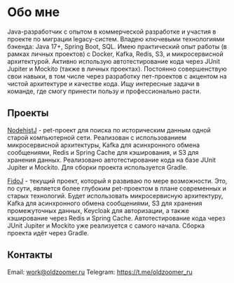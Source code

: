 # Обо мне

Java-разработчик с опытом в коммерческой разработке и участия в проекте по миграции legacy-систем. Владею ключевыми технологиями бэкенда: Java 17+, Spring Boot, SQL. Имею практический опыт работы (в рамках личных проектов) с Docker, Kafka, Redis, S3, и микросервисной архитектурой. Активно использую автотестирование кода через JUnit Jupiter и Mockito (также в личных проектах). Постоянно совершенствую свои навыки, в том числе через разработку пет-проектов с акцентом на чистой архитектуре и качестве кода. Ищу интересные задачи в команде, где смогу принести пользу и профессионально расти.

## Проекты

[NodehistJ](https://github.com/oldzoomer-ru/nodehistj) - pet-проект для поиска по историческим данным одной старой компьютерной сети. Реализован с использованием микросервисной архитектуры, Kafka для асинхронного обмена сообщениями, Redis и Spring Cache для кэширования, и S3 для хранения данных. Реализовано автотестирование кода на базе JUnit Jupiter и Mockito. Для сборки проекта используется Gradle.

[FidoJ](https://github.com/oldzoomer-ru/fidoj) - текущий проект, который я развиваю по мере возможности. Это, по сути, является более глубоким pet-проектом в плане современных и старых технологий. Будет использовать микросервисную архитектуру, Kafka для асинхронного обмена сообщениями, S3 для хранения промежуточных данных, Keycloak для авторизации, а также кэширование через Redis и Spring Cache. Автотестирование кода через JUnit Jupiter и Mockito уже реализуется с самого начала. Сборка проекта идёт через Gradle.

## Контакты

Email: work@oldzoomer.ru
Telegram: https://t.me/oldzoomer_ru